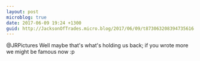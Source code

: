 ```yaml
---
layout: post
microblog: true
date: 2017-06-09 19:24 +1300
guid: http://JacksonOfTrades.micro.blog/2017/06/09/t873063208394735616.html
---
```

@JRPictures Well maybe that's what's holding us back; if you wrote more we might be famous now :p
